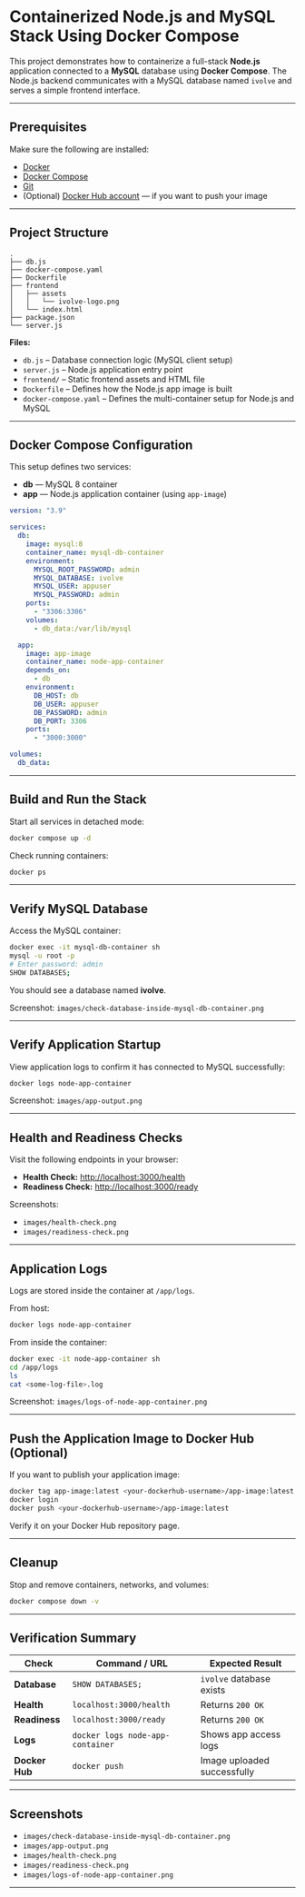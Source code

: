 # Containerized Node.js and MySQL Stack Using Docker Compose

This project demonstrates how to containerize a full-stack **Node.js** application connected to a **MySQL** database using **Docker Compose**.
The Node.js backend communicates with a MySQL database named `ivolve` and serves a simple frontend interface.

---

## Prerequisites

Make sure the following are installed:

* [Docker](https://docs.docker.com/get-docker/)
* [Docker Compose](https://docs.docker.com/compose/)
* [Git](https://git-scm.com/)
* (Optional) [Docker Hub account](https://hub.docker.com/) — if you want to push your image

---

## Project Structure

```
.
├── db.js
├── docker-compose.yaml
├── Dockerfile
├── frontend
│   ├── assets
│   │   └── ivolve-logo.png
│   └── index.html
├── package.json
└── server.js
```

**Files:**

* `db.js` – Database connection logic (MySQL client setup)
* `server.js` – Node.js application entry point
* `frontend/` – Static frontend assets and HTML file
* `Dockerfile` – Defines how the Node.js app image is built
* `docker-compose.yaml` – Defines the multi-container setup for Node.js and MySQL

---

## Docker Compose Configuration

This setup defines two services:

* **db** — MySQL 8 container
* **app** — Node.js application container (using `app-image`)

```yaml
version: "3.9"

services:
  db:
    image: mysql:8
    container_name: mysql-db-container
    environment:
      MYSQL_ROOT_PASSWORD: admin
      MYSQL_DATABASE: ivolve
      MYSQL_USER: appuser
      MYSQL_PASSWORD: admin
    ports:
      - "3306:3306"
    volumes:
      - db_data:/var/lib/mysql

  app:
    image: app-image
    container_name: node-app-container
    depends_on:
      - db
    environment:
      DB_HOST: db
      DB_USER: appuser
      DB_PASSWORD: admin
      DB_PORT: 3306
    ports:
      - "3000:3000"

volumes:
  db_data:
```

---

## Build and Run the Stack

Start all services in detached mode:

```bash
docker compose up -d
```

Check running containers:

```bash
docker ps
```

---

## Verify MySQL Database

Access the MySQL container:

```bash
docker exec -it mysql-db-container sh
mysql -u root -p
# Enter password: admin
SHOW DATABASES;
```
 You should see a database named **ivolve**.

Screenshot:
`images/check-database-inside-mysql-db-container.png`

---

## Verify Application Startup

View application logs to confirm it has connected to MySQL successfully:

```bash
docker logs node-app-container
```

 Screenshot:
`images/app-output.png`

---

## Health and Readiness Checks

Visit the following endpoints in your browser:

* **Health Check:** [http://localhost:3000/health](http://localhost:3000/health)
* **Readiness Check:** [http://localhost:3000/ready](http://localhost:3000/ready)

Screenshots:

* `images/health-check.png`
* `images/readiness-check.png`

---

## Application Logs

Logs are stored inside the container at `/app/logs`.

From host:

```bash
docker logs node-app-container
```

From inside the container:

```bash
docker exec -it node-app-container sh
cd /app/logs
ls
cat <some-log-file>.log
```

 Screenshot:
`images/logs-of-node-app-container.png`

---

## Push the Application Image to Docker Hub (Optional)

If you want to publish your application image:

```bash
docker tag app-image:latest <your-dockerhub-username>/app-image:latest
docker login
docker push <your-dockerhub-username>/app-image:latest
```

 Verify it on your Docker Hub repository page.

---

## Cleanup

Stop and remove containers, networks, and volumes:

```bash
docker compose down -v
```

---

## Verification Summary

| Check          | Command / URL                    | Expected Result             |
| -------------- | -------------------------------- | --------------------------- |
| **Database**   | `SHOW DATABASES;`                | `ivolve` database exists    |
| **Health**     | `localhost:3000/health`          | Returns `200 OK`            |
| **Readiness**  | `localhost:3000/ready`           | Returns `200 OK`            |
| **Logs**       | `docker logs node-app-container` | Shows app access logs       |
| **Docker Hub** | `docker push`                    | Image uploaded successfully |

---

## Screenshots

* `images/check-database-inside-mysql-db-container.png`
* `images/app-output.png`
* `images/health-check.png`
* `images/readiness-check.png`
* `images/logs-of-node-app-container.png`

---


